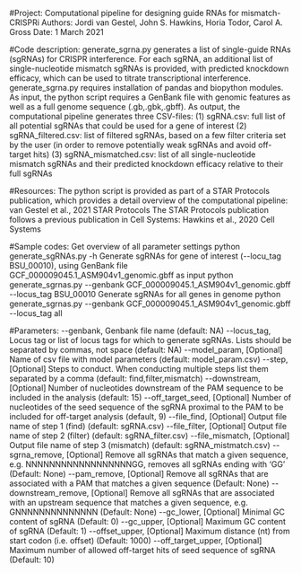 #Project: Computational pipeline for designing guide RNAs for mismatch-CRISPRi
Authors: Jordi van Gestel, John S. Hawkins, Horia Todor, Carol A. Gross
Date: 1 March 2021

#Code description:
generate_sgrna.py generates a list of single-guide RNAs (sgRNAs) for CRISPR interference. For each sgRNA, an additional list of single-nucleotide mismatch sgRNAs is provided, with predicted
knockdown efficacy, which can be used to titrate transcriptional interference. generate_sgrna.py requires installation of pandas and biopython modules. As input, the python script requires a GenBank file 
with genomic features as well as a full genome sequence (.gb,.gbk,.gbff). As output, the computational pipeline generates three CSV-files:
(1) sgRNA.csv: full list of all potential sgRNAs that could be used for a gene of interest
(2) sgRNA_filtered.csv: list of filtered sgRNAs, based on a few filter criteria set by the user (in order to remove potentially weak sgRNAs and avoid off-target hits)
(3) sgRNA_mismatched.csv: list of all single-nucleotide mismatch sgRNAs and their predicted knockdown efficacy relative to their full sgRNAs

#Resources:
The python script is provided as part of a STAR Protocols publication, which provides a detail overview of the computational pipeline: van Gestel et al., 2021 STAR Protocols
The STAR Protocols publication follows a previous publication in Cell Systems: Hawkins et al., 2020 Cell Systems

#Sample codes:
Get overview of all parameter settings
python generate_sgRNAs.py -h
Generate sgRNAs for gene of interest (--locu_tag BSU_00010), using GenBank file GCF_000009045.1_ASM904v1_genomic.gbff as input
python generate_sgrnas.py --genbank GCF_000009045.1_ASM904v1_genomic.gbff --locus_tag BSU_00010
Generate sgRNAs for all genes in genome
python generate_sgrnas.py --genbank GCF_000009045.1_ASM904v1_genomic.gbff --locus_tag all

#Parameters:
--genbank, Genbank file name (default: NA)
--locus_tag, Locus tag or list of locus tags for which to generate sgRNAs. Lists should be separated by commas, not space (default: NA)
--model_param, [Optional] Name of csv file with model parameters (default: model_param.csv)
--step, [Optional] Steps to conduct. When conducting multiple steps list them separated by a comma (default: find,filter,mismatch)
--downstream, [Optional] Number of nucleotides downstream of the PAM sequence to be included in the analysis (default: 15)
--off_target_seed, [Optional] Number of nucleotides of the seed sequence of the sgRNA proximal to the PAM to be included for off-target analysis (default, 9)
--file_find, [Optional] Output file name of step 1 (find) (default: sgRNA.csv)
--file_filter, [Optional] Output file name of step 2 (filter) (default: sgRNA_filter.csv)
--file_mismatch, [Optional] Output file name of step 3 (mismatch) (default: sgRNA_mistmatch.csv)
--sgrna_remove, [Optional] Remove all sgRNAs that match a given sequence, e.g. NNNNNNNNNNNNNNNNNNGG, removes all sgRNAs ending with ‘GG’ (Default: None)
--pam_remove, [Optional] Remove all sgRNAs that are associated with a PAM that matches a given sequence (Default: None)
--downstream_remove, [Optional] Remove all sgRNAs that are associated with an upstream sequence that matches a given sequence, e.g. GNNNNNNNNNNNNNN (Default: None)
--gc_lower, [Optional] Minimal GC content of sgRNA (Default: 0)
--gc_upper, [Optional] Maximum GC content of sgRNA (Default: 1)
--offset_upper, [Optional] Maximum distance (nt) from start codon (i.e. offset) (Default: 1000)
--off_target_upper, [Optional] Maximum number of allowed off-target hits of seed sequence of sgRNA (Default: 10)
